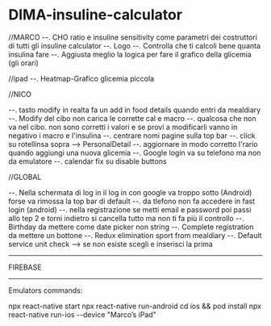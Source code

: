 # DIMA-insuline-calculator

//MARCO
--. CHO ratio e insuline sensitivity come parametri dei costruttori di tutti gli insuline calculator
--. Logo
--. Controlla che ti calcoli bene quanta insulina fare
--. Aggiusta meglio la logica per fare il grafico della glicemia (gli orari)

//ipad
--. Heatmap-Grafico glicemia piccola

//NICO

--. tasto modify in realta fa un add in food details quando entri da mealdiary
--. Modify del cibo non carica le corrette cal e macro
--. qualcosa che non va nel cibo. non sono corretti i valori e se provi a modificarli vanno in negativo i macro e l'insulina
--. centrare nomi pagine sulla top bar
--. click su rotellinsa sopra --> PersonalDetail
--. aggiornare in modo corretto l'rario quando aggiungi una nuova glicemia
--. Google login va su telefono ma non da emulatore
--. calendar fix su disable buttons  

//GLOBAL

--. Nella schermata di log in il log in con google va troppo sotto (Android) forse va rimossa la top bar di default 
--. da tlefono non fa accedere in fast login (android)
--. nella registrazione se metti email e password poi passi allo tep 2 e torni indietro si cancella tutto ma non ti fa più il controllo
--. Birthday da mettere come date picker non string
--. Complete registration da mettere un bottone 
--. Redux elimination sport from mealdiary
--. Default service unit check --> se non esiste scegli e inserisci la prima


----
FIREBASE



----------------------
Emulators commands:

npx react-native start
npx react-native run-android
cd ios && pod install
npx react-native run-ios --device "Marco’s iPad"